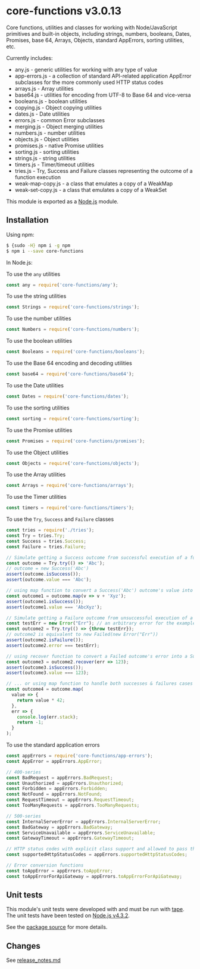 # core-functions v3.0.13

Core functions, utilities and classes for working with Node/JavaScript primitives and built-in objects, including 
strings, numbers, booleans, Dates, Promises, base 64, Arrays, Objects, standard AppErrors, sorting utilities, etc.

Currently includes:
- any.js - generic utilities for working with any type of value
- app-errors.js - a collection of standard API-related application AppError subclasses for the more commonly used HTTP status codes
- arrays.js - Array utilities
- base64.js - utilities for encoding from UTF-8 to Base 64 and vice-versa
- booleans.js - boolean utilities
- copying.js - Object copying utilities
- dates.js - Date utilities
- errors.js - common Error subclasses
- merging.js - Object merging utilities
- numbers.js - number utilities
- objects.js - Object utilities
- promises.js - native Promise utilities
- sorting.js - sorting utilities
- strings.js - string utilities
- timers.js - Timer/timeout utilities
- tries.js - Try, Success and Failure classes representing the outcome of a function execution
- weak-map-copy.js - a class that emulates a copy of a WeakMap 
- weak-set-copy.js - a class that emulates a copy of a WeakSet

This module is exported as a [Node.js](https://nodejs.org/) module.

## Installation

Using npm:
```bash
$ {sudo -H} npm i -g npm
$ npm i --save core-functions
```

In Node.js:

To use the `any` utilities
```js
const any = require('core-functions/any');
```

To use the string utilities
```js
const Strings = require('core-functions/strings');
```
To use the number utilities
```js
const Numbers = require('core-functions/numbers');
```

To use the boolean utilities
```js
const Booleans = require('core-functions/booleans');
```

To use the Base 64 encoding and decoding utilities
```js
const base64 = require('core-functions/base64');
```

To use the Date utilities
```js
const Dates = require('core-functions/dates');
```

To use the sorting utilities
```js
const sorting = require('core-functions/sorting');
```

To use the Promise utilities
```js
const Promises = require('core-functions/promises');
```

To use the Object utilities
```js
const Objects = require('core-functions/objects');
```

To use the Array utilities
```js
const Arrays = require('core-functions/arrays');
```

To use the Timer utilities
```js
const timers = require('core-functions/timers');
```

To use the `Try`, `Success` and `Failure` classes
```js
const tries = require('./tries');
const Try = tries.Try;
const Success = tries.Success;
const Failure = tries.Failure;

// Simulate getting a Success outcome from successful execution of a function, which returns a value
const outcome = Try.try(() => 'Abc');
// outcome = new Success('Abc')
assert(outcome.isSuccess());
assert(outcome.value === 'Abc');

// using map function to convert a Success('Abc') outcome's value into a Success('AbcXyz')
const outcome1 = outcome.map(v => v + 'Xyz');
assert(outcome1.isSuccess());
assert(outcome1.value === 'AbcXyz');

// Simulate getting a Failure outcome from unsuccessful execution of a function, which throws an error
const testErr = new Error("Err"); // an arbitrary error for the example
const outcome2 = Try.try(() => {throw testErr});
// outcome2 is equivalent to new Failed(new Error("Err"))
assert(outcome2.isFailure());
assert(outcome2.error === testErr);

// using recover function to convert a Failed outcome's error into a Success(123)
const outcome3 = outcome2.recover(err => 123);
assert(outcome3.isSuccess());
assert(outcome3.value === 123);

// ... or using map function to handle both successes & failures cases at the same time (similar to Promise.then)
const outcome4 = outcome.map(
  value => {
    return value * 42;
  },
  err => {
    console.log(err.stack);
    return -1;
  }  
);
```

To use the standard application errors
```js
const appErrors = require('core-functions/app-errors');
const AppError = appErrors.AppError;

// 400-series
const BadRequest = appErrors.BadRequest;
const Unauthorized = appErrors.Unauthorized;
const Forbidden = appErrors.Forbidden;
const NotFound = appErrors.NotFound;
const RequestTimeout = appErrors.RequestTimeout;
const TooManyRequests = appErrors.TooManyRequests;

// 500-series
const InternalServerError = appErrors.InternalServerError;
const BadGateway = appErrors.BadGateway;
const ServiceUnavailable = appErrors.ServiceUnavailable;
const GatewayTimeout = appErrors.GatewayTimeout;

// HTTP status codes with explicit class support and allowed to pass through to API Gateway by default
const supportedHttpStatusCodes = appErrors.supportedHttpStatusCodes;

// Error conversion functions
const toAppError = appErrors.toAppError;
const toAppErrorForApiGateway = appErrors.toAppErrorForApiGateway;
```

## Unit tests
This module's unit tests were developed with and must be run with [tape](https://www.npmjs.com/package/tape). The unit tests have been tested on [Node.js v4.3.2](https://nodejs.org/en/blog/release/v4.3.2/).  

See the [package source](https://github.com/byron-dupreez/core-functions) for more details.

## Changes
See [release_notes.md](./release_notes.md)
